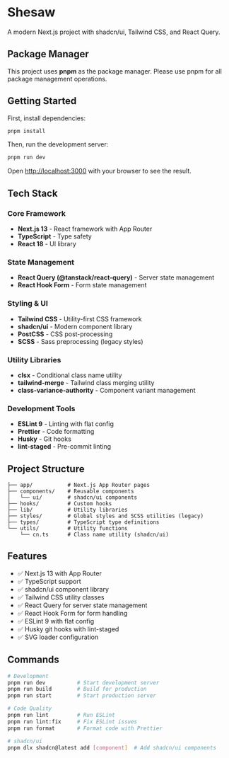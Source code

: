 # Shesaw

A modern Next.js project with shadcn/ui, Tailwind CSS, and React Query.

## Package Manager

This project uses **pnpm** as the package manager. Please use pnpm for all package management operations.

## Getting Started

First, install dependencies:

```bash
pnpm install
```

Then, run the development server:

```bash
pnpm run dev
```

Open [http://localhost:3000](http://localhost:3000) with your browser to see the result.

## Tech Stack

### Core Framework

- **Next.js 13** - React framework with App Router
- **TypeScript** - Type safety
- **React 18** - UI library

### State Management

- **React Query (@tanstack/react-query)** - Server state management
- **React Hook Form** - Form state management

### Styling & UI

- **Tailwind CSS** - Utility-first CSS framework
- **shadcn/ui** - Modern component library
- **PostCSS** - CSS post-processing
- **SCSS** - Sass preprocessing (legacy styles)

### Utility Libraries

- **clsx** - Conditional class name utility
- **tailwind-merge** - Tailwind class merging utility
- **class-variance-authority** - Component variant management

### Development Tools

- **ESLint 9** - Linting with flat config
- **Prettier** - Code formatting
- **Husky** - Git hooks
- **lint-staged** - Pre-commit linting

## Project Structure

```
├── app/           # Next.js App Router pages
├── components/    # Reusable components
│   └── ui/        # shadcn/ui components
├── hooks/         # Custom hooks
├── lib/           # Utility libraries
├── styles/        # Global styles and SCSS utilities (legacy)
├── types/         # TypeScript type definitions
└── utils/         # Utility functions
    └── cn.ts      # Class name utility (shadcn/ui)
```

## Features

- ✅ Next.js 13 with App Router
- ✅ TypeScript support
- ✅ shadcn/ui component library
- ✅ Tailwind CSS utility classes
- ✅ React Query for server state management
- ✅ React Hook Form for form handling
- ✅ ESLint 9 with flat config
- ✅ Husky git hooks with lint-staged
- ✅ SVG loader configuration

## Commands

```bash
# Development
pnpm run dev          # Start development server
pnpm run build        # Build for production
pnpm run start        # Start production server

# Code Quality
pnpm run lint         # Run ESLint
pnpm run lint:fix     # Fix ESLint issues
pnpm run format       # Format code with Prettier

# shadcn/ui
pnpm dlx shadcn@latest add [component]  # Add shadcn/ui components
```
